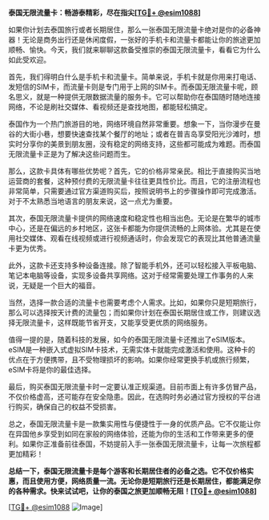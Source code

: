 **泰国无限流量卡：畅游泰精彩，尽在指尖[[TG💪+ @esim1088](https://t.me/s/esim1088)]**

如果你计划去泰国旅行或者长期居住，那么一张泰国无限流量卡绝对是你的必备神器！无论是商务出行还是休闲度假，一张好的手机卡和流量卡都能让你的旅途更加顺畅、愉快。今天，我们就来聊聊这款备受推崇的泰国无限流量卡，看看它为什么如此受欢迎。

首先，我们得明白什么是手机卡和流量卡。简单来说，手机卡就是你用来打电话、发短信的SIM卡，而流量卡则是专门用于上网的SIM卡。而泰国无限流量卡呢，顾名思义，就是一种提供无限数据流量的服务卡。它可以帮助你在泰国随时随地连接网络，不论是刷社交媒体、看视频还是查找地图，都能轻松搞定。

泰国作为一个热门旅游目的地，网络环境自然非常重要。想象一下，当你漫步在曼谷的大街小巷，想要快速查找某个餐厅的地址；或者在普吉岛享受阳光沙滩时，想实时分享你的美景到朋友圈，没有稳定的网络支持，这些都可能成为难题。而泰国无限流量卡正是为了解决这些问题而生。

那么，这款卡具体有哪些优势呢？首先，它的价格非常亲民。相比于直接购买当地运营商的套餐，这种预付费的无限流量卡往往更具性价比。而且，它的注册流程也非常简单，只需要通过官方渠道购买后，按照说明书上的步骤操作即可完成激活。对于不太熟悉当地语言的朋友来说，这一点尤为重要。

其次，泰国无限流量卡提供的网络速度和稳定性也相当出色。无论是在繁华的城市中心，还是在偏远的乡村地区，这张卡都能为你提供流畅的上网体验。尤其是在使用社交媒体、观看在线视频或进行视频通话时，你会发现它的表现比其他普通流量卡更为优秀。

此外，这款卡还支持多种设备连接。除了智能手机外，还可以轻松接入平板电脑、笔记本电脑等设备，实现多设备共享网络。这对于经常需要处理工作事务的人来说，无疑是一个巨大的福音。

当然，选择一款合适的流量卡也需要考虑个人需求。比如，如果你只是短期旅行，那么可以选择按天计费的流量包；而如果你计划在泰国长期居住或工作，则建议选择无限流量卡，这样既能节省开支，又能享受更优质的网络服务。

值得一提的是，随着科技的发展，如今的泰国无限流量卡还推出了eSIM版本。eSIM是一种嵌入式虚拟SIM卡技术，无需实体卡就能完成激活和使用。这种卡的优点在于方便携带，且不受物理损坏的影响。如果你经常更换手机或旅行频繁，eSIM卡将是你的最佳选择。

最后，购买泰国无限流量卡时一定要认准正规渠道。目前市面上有许多仿冒产品，不仅价格虚高，还可能存在安全隐患。因此，在选购时务必通过官方授权的平台进行购买，确保自己的权益不受损害。

总之，泰国无限流量卡是一款集实用性与便捷性于一身的优质产品。它不仅能让你在异国他乡享受到如同在家般的网络体验，还能为你的生活和工作带来更多的便利。如果你正准备前往泰国，不妨提前入手一张泰国无限流量卡，让每一次旅程都更加精彩！

**总结一下，泰国无限流量卡是每个游客和长期居住者的必备之选。它不仅价格实惠，而且使用方便，网络质量一流。无论你是短期旅行还是长期居住，都能满足你的各种需求。快来试试吧，让你的泰国之旅更加顺畅无阻！[[TG💪+ @esim1088](https://t.me/s/esim1088)]**

[[TG💪+ @esim1088](https://t.me/s/esim1088) ![Image](https://i.postimg.cc/4NQfJmqS/Snipaste-2025-05-13-00-14-12.png)]